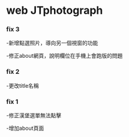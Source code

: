# web JTphotograph


### fix 3

-新增點選照片，導向另一個視窗的功能

-修正about網頁，說明欄位在手機上會跑版的問題


### fix 2

-更改title名稱


### fix 1

-修正漢堡選單無法點擊

-增加about頁面